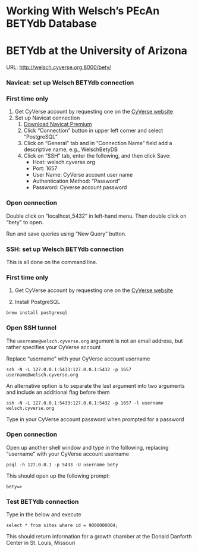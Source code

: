 Working With Welsch’s PEcAn BETYdb Database
================

# BETYdb at the University of Arizona

URL: <http://welsch.cyverse.org:8000/bety/>

### **Navicat: set up Welsch BETYdb connection**

### First time only

1.  Get CyVerse account by requesting one on the [CyVerse
    website](https://user.cyverse.org/services/mine)
2.  Set up Navicat connection
    1.  [Download Navicat
        Premium](https://www.navicat.com/en/download/navicat-premium)
    2.  Click “Connection” button in upper left corner and select
        “PostgreSQL”
    3.  Click on “General” tab and in “Connection Name” field add a
        descriptive name, e.g., WelschBetyDB
    4.  Click on “SSH” tab, enter the following, and then click Save:
          - Host: welsch.cyverse.org
          - Port: 1657
          - User Name: CyVerse account user name
          - Authentication Method: “Password”
          - Password: Cyverse account password

### Open connection

Double click on “localhost\_5432” in left-hand menu. Then double click
on “bety” to open.

Run and save queries using “New Query” button.

### **SSH: set up Welsch BETYdb connection**

This is all done on the command line.

### First time only

1.  Get CyVerse account by requesting one on the [CyVerse
    website](https://user.cyverse.org/services/mine)

2.  Install PostgreSQL

<!-- end list -->

    brew install postgresql

### Open SSH tunnel

The `username@welsch.cyverse.org` argument is not an email address, but
rather specifies your CyVerse account

Replace “username” with your CyVerse account username

    ssh -N -L 127.0.0.1:5433:127.0.0.1:5432 -p 1657 username@welsch.cyverse.org

An alternative option is to separate the last argument into two
arguments and include an additional flag before them

    ssh -N -L 127.0.0.1:5433:127.0.0.1:5432 -p 1657 -l username welsch.cyverse.org

Type in your CyVerse account password when prompted for a password

### Open connection

Open up another shell window and type in the following, replacing
“username” with your CyVerse account username

    psql -h 127.0.0.1 -p 5433 -U username bety

This should open up the following prompt:

    bety=>

### **Test BETYdb connection**

Type in the below and execute

    select * from sites where id = 9000000004;

This should return information for a growth chamber at the Donald
Danforth Center in St. Louis, Missouri
